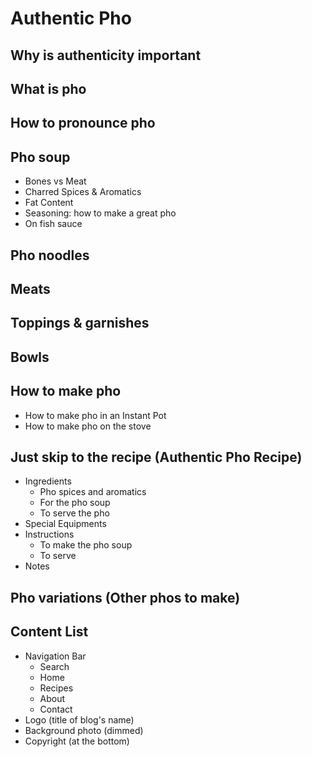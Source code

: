# Authentic Pho

## Why is authenticity important

## What is pho

## How to pronounce pho

## Pho soup

- Bones vs Meat
- Charred Spices & Aromatics
- Fat Content
- Seasoning: how to make a great pho
- On fish sauce

## Pho noodles

## Meats

## Toppings & garnishes

## Bowls

## How to make pho

- How to make pho in an Instant Pot
- How to make pho on the stove

## Just skip to the recipe (Authentic Pho Recipe)

- Ingredients
  - Pho spices and aromatics
  - For the pho soup
  - To serve the pho
- Special Equipments
- Instructions
  - To make the pho soup
  - To serve
- Notes

## Pho variations (Other phos to make)

## Content List

- Navigation Bar
  - Search
  - Home
  - Recipes
  - About
  - Contact
- Logo (title of blog's name)
- Background photo (dimmed)
- Copyright (at the bottom)
